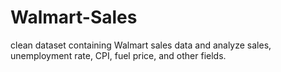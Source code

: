 # Walmart-Sales
clean dataset containing Walmart sales data and analyze sales, unemployment rate, CPI, fuel price, and other fields.
